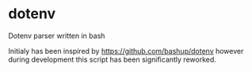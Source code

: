 # dotenv

Dotenv parser written in bash

Initialy has been inspired by https://github.com/bashup/dotenv however during development this script has been significantly reworked.
